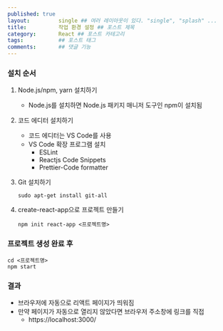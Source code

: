 ```yaml
---
published: true
layout:         single ## 여러 레이아웃이 있다. "single", "splash" ...
title:          작업 환경 설정 ## 포스트 제목
category:       React ## 포스트 카테고리
tags:           ## 포스트 태그
comments:       ## 댓글 기능
---
```


### 설치 순서
1. Node.js/npm, yarn 설치하기
   - Node.js를 설치하면 Node.js 패키지 매니저 도구인 npm이 설치됨 
   
2. 코드 에디터 설치하기
   - 코드 에디터는 VS Code를 사용
   - VS Code 확장 프로그램 설치
      - ESLint
      - Reactjs Code Snippets
      - Prettier-Code formatter
      
3. Git 설치하기
   ```
   sudo apt-get install git-all
   ```
4. create-react-app으로 프로젝트 만들기    
   ```
   npm init react-app <프로젝트명>
   ```
   
### 프로젝트 생성 완료 후
   ```
   cd <프로젝트명>
   npm start
   ```

### 결과
- 브라우저에 자동으로 리액트 페이지가 띄워짐
- 만약 페이지가 자동으로 열리지 않았다면 브라우저 주소창에 링크를 직접 
   - https://localhost:3000/









